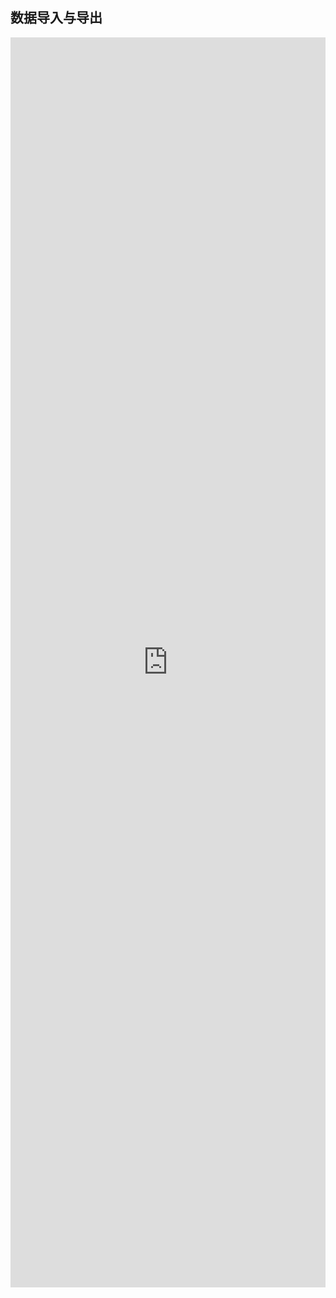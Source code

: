 ## 数据导入与导出

<iframe style="min-height:2000px" width="100%" scrolling="auto" title="AntHubTC" src="https://nbviewer.org/github/AntHubTC/AntHubTC.github.io/blob/master/pandas/jupterDoc/importExport.ipynb" frameborder="no" loading="lazy" allowtransparency="true" allowfullscreen="true"></iframe>